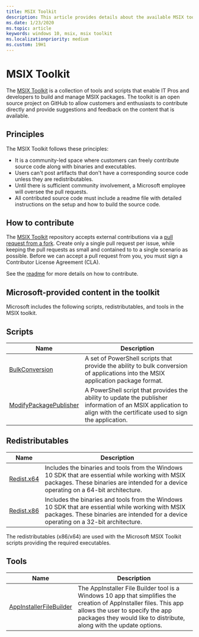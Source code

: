 ```yaml
---
title: MSIX Toolkit
description: This article provides details about the available MSIX toolkit.
ms.date: 1/23/2020
ms.topic: article
keywords: windows 10, msix, msix toolkit
ms.localizationpriority: medium
ms.custom: 19H1
---
```


# MSIX Toolkit

The [MSIX Toolkit](https://aka.ms/msixtoolkit) is a collection of tools and scripts that enable IT Pros and developers to build and manage MSIX packages. The toolkit is an open source project on GitHub to allow customers and enthusiasts to contribute directly and provide suggestions and feedback on the content that is available.

## Principles

The MSIX Toolkit follows these principles:

* It is a community-led space where customers can freely contribute source code along with binaries and executables.
* Users can't post artifacts that don't have a corresponding source code unless they are redistributables.
* Until there is sufficient community involvement, a Microsoft employee will oversee the pull requests.
* All contributed source code must include a readme file with detailed instructions on the setup and how to build the source code.

## How to contribute

The [MSIX Toolkit](https://aka.ms/msixtoolkit) repository accepts external contributions via a [pull request from a fork](https://help.github.com/en/articles/creating-a-pull-request-from-a-fork). Create only a single pull request per issue, while keeping the pull requests as small and contained to to a single scenario as possible. Before we can accept a pull request from you, you must sign a Contributor License Agreement (CLA).

See the [readme](https://github.com/microsoft/MSIX-Toolkit/blob/master/README.md) for more details on how to contribute.

## Microsoft-provided content in the toolkit

Microsoft includes the following scripts, redistributables, and tools in the MSIX toolkit.

## Scripts

| Name | Description |
|------|-------------|
| [BulkConversion](msix-toolkit-msixbatchconversion.md) | A set of PowerShell scripts that provide the ability to bulk conversion of applications into the MSIX application package format. |
| [ModifyPackagePublisher](msix-toolkit-modifypackagepublisher.md) | A PowerShell script that provides the ability to update the publisher information of an MSIX application to align with the certificate used to sign the application. |

## Redistributables

| Name | Description|
|------|------------|
| [Redist.x64](https://github.com/microsoft/MSIX-Toolkit/tree/master/Redist.x64) | Includes the binaries and tools from the Windows 10 SDK that are essential while working with MSIX packages. These binaries are intended for a device operating on a 64-bit architecture. |
| [Redist.x86](https://github.com/microsoft/MSIX-Toolkit/tree/master/Redist.x86) | Includes the binaries and tools from the Windows 10 SDK that are essential while working with MSIX packages. These binaries are intended for a device operating on a 32-bit architecture. |

The redistributables (x86/x64) are used with the Microsoft MSIX Toolkit scripts providing the required executables.

## Tools

| Name | Description|
|------|------------|
| [AppInstallerFileBuilder](./msix-toolkit-appinstallerfilebuilder.md) | The AppInstaller File Builder tool is a Windows 10 app that simplifies the creation of AppInstaller files. This app allows the user to specify the app packages they would like to distribute, along with the update options. |
